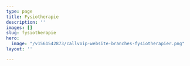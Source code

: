 ```yaml
---
type: page
title: Fysiotherapie
description: ''
images: []
slug: fysiotherapie
hero:
  image: "/v1561542873/callvoip-website-branches-fysiotherapier.png"
layout: ''

---
```

